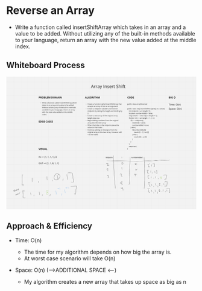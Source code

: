 # Reverse an Array
<!-- Description of the challenge -->
- Write a function called insertShiftArray which takes in an array and a value to be added. Without utilizing any of the built-in methods available to your language, return an array with the new value added at the middle index.

## Whiteboard Process
<!-- Embedded whiteboard image -->
![WHITEBOARD](./arrayInsertShift.png)

## Approach & Efficiency
<!-- What approach did you take? Discuss Why. What is the Big O space/time for this approach? -->
- Time: O(n)
  - The time for my algorithm depends on how big the array is.
  - At worst case scenario will take O(n)

- Space: O(n) (-->ADDITIONAL SPACE <--)
  - My algorithm creates a new array that takes up space as big as n